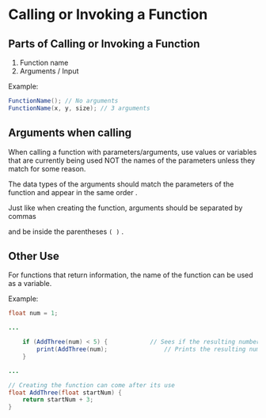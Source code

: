 # Calling or Invoking a Function

## Parts of Calling or Invoking a Function

1. Function name
2. Arguments / Input 

Example:

```java
FunctionName(); // No arguments
FunctionName(x, y, size); // 3 arguments
```

## Arguments when calling

When calling a function with parameters/arguments, use values or variables that are currently being used NOT the names of the parameters unless they match for some reason.

The data types of the arguments should match the parameters of the function and appear in the same order.

Just like when creating the function, arguments should be separated by commas and be inside the parentheses `( )`.

## **Other Use**

For functions that return information, the name of the function can be used as a variable.

Example:

```java
float num = 1;

...

	if (AddThree(num) < 5) {			// Sees if the resulting number is less than 5
		print(AddThree(num);				// Prints the resulting number
	}

...

// Creating the function can come after its use
float AddThree(float startNum) {
	return startNum + 3;
}
```
